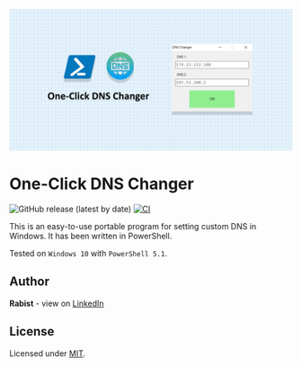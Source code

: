 ![catalog](catalog.png)

# One-Click DNS Changer

![GitHub release (latest by date)](https://img.shields.io/github/v/release/geraked/dns-changer)
[![CI](https://github.com/geraked/dns-changer/actions/workflows/main.yml/badge.svg)](https://github.com/geraked/dns-changer/actions/workflows/main.yml)

This is an easy-to-use portable program for setting custom DNS in Windows. It has been written in PowerShell.

Tested on `Windows 10` with `PowerShell 5.1`.

## Author

**Rabist** - view on [LinkedIn](https://www.linkedin.com/in/rabist)

## License

Licensed under [MIT](LICENSE).

